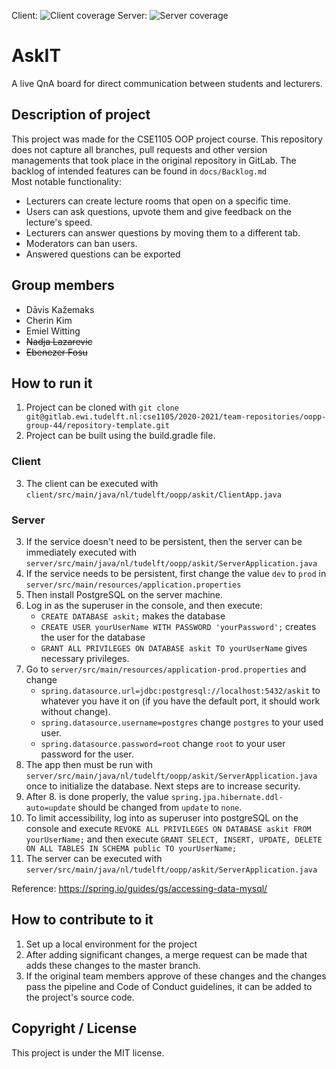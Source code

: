 Client: ![Client coverage](https://gitlab.ewi.tudelft.nl/cse1105/2020-2021/team-repositories/oopp-group-44/repository-template/badges/master/coverage.svg?job=client-test)
Server: ![Server coverage](https://gitlab.ewi.tudelft.nl/cse1105/2020-2021/team-repositories/oopp-group-44/repository-template/badges/master/coverage.svg?job=server-test)

# AskIT

A live QnA board for direct communication between students and lecturers.

## Description of project
This project was made for the CSE1105 OOP project course. This repository does not capture all branches, pull requests and other version managements that took place in the original repository in GitLab. The backlog of intended features can be found in `docs/Backlog.md` <br/> Most notable functionality:
- Lecturers can create lecture rooms that open on a specific time.
- Users can ask questions, upvote them and give feedback on the lecture's speed. 
- Lecturers can answer questions by moving them to a different tab.
- Moderators can ban users.
- Answered questions can be exported
## Group members

- Dāvis Kažemaks 
- Cherin Kim 
- Emiel Witting 
- ~~Nadja Lazarevic~~ 
- ~~Ebenezer Fosu~~ 

## How to run it
1. Project can be cloned with `git clone git@gitlab.ewi.tudelft.nl:cse1105/2020-2021/team-repositories/oopp-group-44/repository-template.git`
2. Project can be built using the build.gradle file.
### Client
3. The client can be executed with `client/src/main/java/nl/tudelft/oopp/askit/ClientApp.java`
### Server
3. If the service doesn't need to be persistent, then the server can be immediately executed with `server/src/main/java/nl/tudelft/oopp/askit/ServerApplication.java`
4. If the service needs to be persistent, first change the value `dev` to `prod` in `server/src/main/resources/application.properties`
5. Then install PostgreSQL on the server machine.
6. Log in as the superuser in the console, and then execute:
   - `CREATE DATABASE askit;` makes the database
   - `CREATE USER yourUserName WITH PASSWORD 'yourPassword';` creates the user for the database
   - `GRANT ALL PRIVILEGES ON DATABASE askit TO yourUserName` gives necessary privileges.
7. Go to `server/src/main/resources/application-prod.properties` and change
   - `spring.datasource.url=jdbc:postgresql://localhost:5432/askit` to whatever you have it on (if you have the default port, it should work without change).
   - `spring.datasource.username=postgres` change `postgres` to your used user.
   - `spring.datasource.password=root` change `root` to your user password for the user.
8. The app then must be run with `server/src/main/java/nl/tudelft/oopp/askit/ServerApplication.java` once to initialize the database. Next steps are to increase security.
9. After 8. is done properly, the value `spring.jpa.hibernate.ddl-auto=update` should be changed from `update` to `none`.
10. To limit accessibility, log into as superuser into postgreSQL on the console and execute  `REVOKE ALL PRIVILEGES ON DATABASE askit FROM yourUserName;` and then execute `GRANT SELECT, INSERT, UPDATE, DELETE ON ALL TABLES IN SCHEMA public TO yourUserName;`
11. The server can be executed with `server/src/main/java/nl/tudelft/oopp/askit/ServerApplication.java`

Reference: https://spring.io/guides/gs/accessing-data-mysql/

## How to contribute to it
1. Set up a local environment for the project
2. After adding significant changes, a merge request can be made that adds these changes to the master branch.
3. If the original team members approve of these changes and the changes pass the pipeline and Code of Conduct guidelines, it can be added to the project's source code.

## Copyright / License 
This project is under the MIT license.

